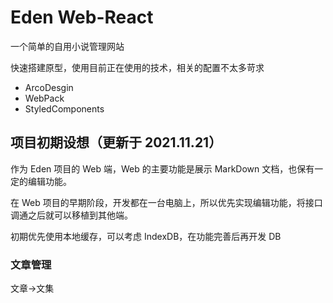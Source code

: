# Eden Web-React

一个简单的自用小说管理网站

快速搭建原型，使用目前正在使用的技术，相关的配置不太多苛求

- ArcoDesgin
- WebPack
- StyledComponents

## 项目初期设想（更新于 2021.11.21）

作为 Eden 项目的 Web 端，Web 的主要功能是展示 MarkDown 文档，也保有一定的编辑功能。

在 Web 项目的早期阶段，开发都在一台电脑上，所以优先实现编辑功能，将接口调通之后就可以移植到其他端。

初期优先使用本地缓存，可以考虑 IndexDB，在功能完善后再开发 DB

### 文章管理

文章->文集
